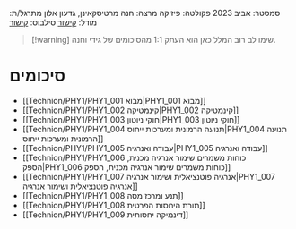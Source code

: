 סמסטר: אביב 2023
פקולטה: פיזיקה
מרצה: חנה מרטיסקאינן, גדעון אלון
מתרגל/ת:
מודל: [קישור](https://moodle2223.technion.ac.il/course/view.php?id=2775)
סילבוס: [קישור](https://moodle2223.technion.ac.il/pluginfile.php/448382/mod_resource/content/1/%D7%A4%D7%99%D7%A1%D7%99%D7%A7%D7%94%201-%20%D7%93%D7%A3%20%D7%9E%D7%99%D7%93%D7%A2%20%D7%95%D7%A1%D7%99%D7%9C%D7%91%D7%95%D7%A1-%20%D7%90%D7%91%D7%99%D7%91%20%D7%AA%D7%A9%D7%A4%D7%92.pdf)

>[!warning] שימו לב
>רוב המלל כאן הוא העתק 1:1 מהסיכומים של גידי וחנה.
# סיכומים
- [[Technion/PHY1/PHY1_001 מבוא|PHY1_001 מבוא]]
- [[Technion/PHY1/PHY1_002 קינמטיקה|PHY1_002 קינמטיקה]]
- [[Technion/PHY1/PHY1_003 חוקי ניוטון|PHY1_003 חוקי ניוטון]]
- [[Technion/PHY1/PHY1_004 תנועה הרמונית ומערכות ייחוס|PHY1_004 תנועה הרמונית ומערכות ייחוס]]
- [[Technion/PHY1/PHY1_005 עבודה ואנרגיה|PHY1_005 עבודה ואנרגיה]]
- [[Technion/PHY1/PHY1_006 כוחות משמרים שימור אנרגיה מכנית, הספק|PHY1_006 כוחות משמרים שימור אנרגיה מכנית, הספק]]
- [[Technion/PHY1/PHY1_007 אנרגיה פוטנציאלית ושימור אנרגיה|PHY1_007 אנרגיה פוטנציאלית ושימור אנרגיה]]
- [[Technion/PHY1/PHY1_008 תנע ומרכז מסה]]
- [[Technion/PHY1/PHY1_008 תורת היחסות הפרטית]]
- [[Technion/PHY1/PHY1_009 דינמיקה יחסותית]]